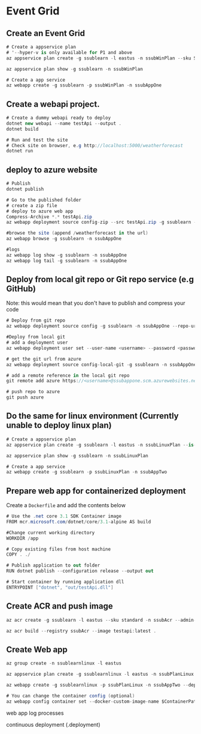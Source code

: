 # Event Grid 

## Create an Event Grid 
```c#
# Create a appservice plan
# '--hyper-v is only available for P1 and above
az appservice plan create -g ssublearn -l eastus -n ssubWinPlan --sku S1

az appservice plan show -g ssublearn -n ssubWinPlan

# Create a app service
az webapp create -g ssublearn -p ssubWinPlan -n ssubAppOne
```
## Create a webapi project.
```c#
# Create a dummy webapi ready to deploy
dotnet new webapi --name testApi --output .
dotnet build

# Run and test the site
# Check site on browser, e.g http://localhost:5000/weatherforecast
dotnet run
```
## deploy to azure website
```c#
# Publish
dotnet publish

# Go to the published folder
# create a zip file
# deploy to azure web app
Compress-Archive *.* testApi.zip
az webapp deployment source config-zip --src testApi.zip -g ssublearn -n ssubAppOne

#browse the site (append /weatherforecast in the url)
az webapp browse -g ssublearn -n ssubAppOne

#logs
az webapp log show -g ssublearn -n ssubAppOne
az webapp log tail -g ssublearn -n ssubAppOne
```

## Deploy from local git repo or Git repo service (e.g GitHub)
Note: this would mean that you don't have to publish and compress your code
```c#
# Deploy from git repo
az webapp deployment source config -g ssublearn -n ssubAppOne --repo-url https://github.com/vyzvam/testApi --branch main --manual-integration

#Deploy from local git
# add a deployment user
az webapp deployment user set --user-name <username> --password <password>

# get the git url from azure
az webapp deployment source config-local-git -g ssublearn -n ssubAppOne

# add a remote reference in the local git repo
git remote add azure https://<username>@ssubappone.scm.azurewebsites.net/ssubAppOne.git

# push repo to azure
git push azure
```

## Do the same for linux environment (Currently unable to deploy linux plan)
```c#
# Create a appservice plan
az appservice plan create -g ssublearn -l eastus -n ssubLinuxPlan --is-linux

az appservice plan show -g ssublearn -n ssubLinuxPlan

# Create a app service
az webapp create -g ssublearn -p ssubLinuxPlan -n ssubAppTwo
```




## Prepare web app for containerized deployment

Create a `Dockerfile` and add the contents below
```c#
# Use the .net core 3.1 SDK Container image
FROM mcr.microsoft.com/dotnet/core/3.1-alpine AS build

#Change current working directory
WORKDIR /app

# Copy existing files from host machine
COPY . ./

# Publish application to out folder
RUN dotnet publish --configuration release --output out

# Start container by running application dll
ENTRYPOINT ["dotnet", "out/testApi.dll"]
```

## Create ACR and push image
```c#
az acr create -g ssublearn -l eastus --sku standard -n ssubAcr --admin-enabled true

az acr build --registry ssubAcr --image testapi:latest .
```

## Create Web app
```c#
az group create -n ssublearnlinux -l eastus

az appservice plan create -g ssublearnlinux -l eastus -n ssubPlanLinux

az webapp create -g ssublearnlinux -p ssubPlanLinux -n ssubAppTwo --deployment-container-image-name ssubacr.azurecr.io/testapi:latest

# You can change the container config (optional)
az webapp config container set --docker-custom-image-name $ContainerPath -n ssubAppTwo -g ssubleanLinux
```

web app log processes



continuous deployment (.deployment)



